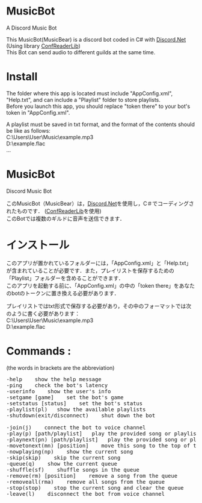 # MusicBot
A Discord Music Bot

This MusicBot(MusicBear) is a discord bot coded in C# with [Discord.Net](https://github.com/discord-net/Discord.Net)
(Using library [ConfReaderLib](https://github.com/MisakiBear/ConfReaderLib))  
This Bot can send audio to different guilds at the same time.  

# Install
The folder where this app is located must include "AppConfig.xml", "Help.txt", and can include a "Playlist" folder to store playlists.   
Before you launch this app, you should replace "token there" to your bot's token in "AppConfig.xml".  

A playlist must be saved in txt format, and the format of the contents should be like as follows:  
C:\Users\User\Music\example.mp3  
D:\example.flac  
...  

# MusicBot
Discord Music Bot

このMusicBot（MusicBear）は，[Discord.Net](https://github.com/discord-net/Discord.Net)を使用し，C＃でコーディングされたものです．
([ConfReaderLib](https://github.com/MisakiBear/ConfReaderLib)を使用)  
このBotでは複数のギルドに音声を送信できます．  

# インストール
このアプリが置かれているフォルダーには，「AppConfig.xml」と「Help.txt」が含まれていることが必要です．また，プレイリストを保存するための「Playlist」フォルダーを含めることができます．  
このアプリを起動する前に、「AppConfig.xml」の中の「token there」をあなたのbotのトークンに置き換える必要があります．  

プレイリストではtxt形式で保存する必要があり，その中のフォーマットでは次のように書く必要があります：  
C:\Users\User\Music\example.mp3  
D:\example.flac  

# Commands :
(the words in brackets are the abbreviation)  
  
<pre>
-help    show the help message  
-ping    check the bot's latency  
-userinfo    show the user's info  
-setgame [game]    set the bot's game  
-setstatus [status]    set the bot's status  
-playlist(pl)   show the available playlists  
-shutdown(exit/disconnect)    shut down the bot  

-join(j)    connect the bot to voice channel  
-play(p) [path/playlist]   play the provided song or playlist  
-playnext(pn) [path/playlist]   play the provided song or playlist next  
-movetonext(mn) [position]    move this song to the top of the queue  
-nowplaying(np)    show the current song  
-skip(skip)    skip the current song  
-queue(q)    show the current queue  
-shuffle(sf)    shuffle songs in the queue  
-remove(rm) [position]    remove a song from the queue  
-removeall(rma)    remove all songs from the queue  
-stop(stop)    stop the current song and clear the queue  
-leave(l)    disconnect the bot from voice channel  
<pre>
